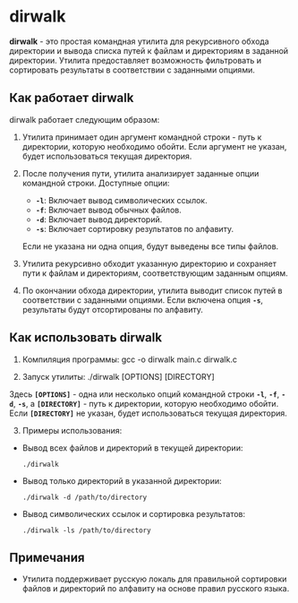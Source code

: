 # dirwalk

**dirwalk** - это простая командная утилита для рекурсивного обхода директории и вывода списка путей к файлам и директориям в заданной директории. Утилита предоставляет возможность фильтровать и сортировать результаты в соответствии с заданными опциями.

## Как работает dirwalk

dirwalk работает следующим образом:

1. Утилита принимает один аргумент командной строки - путь к директории, которую необходимо обойти. Если аргумент не указан, будет использоваться текущая директория.

2. После получения пути, утилита анализирует заданные опции командной строки. Доступные опции:

   - **`-l`**: Включает вывод символических ссылок.
   - **`-f`**: Включает вывод обычных файлов.
   - **`-d`**: Включает вывод директорий.
   - **`-s`**: Включает сортировку результатов по алфавиту.
   
   Если не указана ни одна опция, будут выведены все типы файлов.

3. Утилита рекурсивно обходит указанную директорию и сохраняет пути к файлам и директориям, соответствующим заданным опциям.

4. По окончании обхода директории, утилита выводит список путей в соответствии с заданными опциями. Если включена опция **`-s`**, результаты будут отсортированы по алфавиту.

## Как использовать dirwalk

1. Компиляция программы:
gcc -o dirwalk main.c dirwalk.c

2. Запуск утилиты:
./dirwalk [OPTIONS] [DIRECTORY]

Здесь **`[OPTIONS]`** - одна или несколько опций командной строки **`-l`**, **`-f`**, **`-d`**, **`-s`**, а **`[DIRECTORY]`** - путь к директории, которую необходимо обойти. Если **`[DIRECTORY]`** не указан, будет использоваться текущая директория.

3. Примеры использования:

- Вывод всех файлов и директорий в текущей директории:
  ```
  ./dirwalk
  ```

- Вывод только директорий в указанной директории:
  ```
  ./dirwalk -d /path/to/directory
  ```

- Вывод символических ссылок и сортировка результатов:
  ```
  ./dirwalk -ls /path/to/directory
  ```

## Примечания

- Утилита поддерживает русскую локаль для правильной сортировки файлов и директорий по алфавиту на основе правил русского языка.
